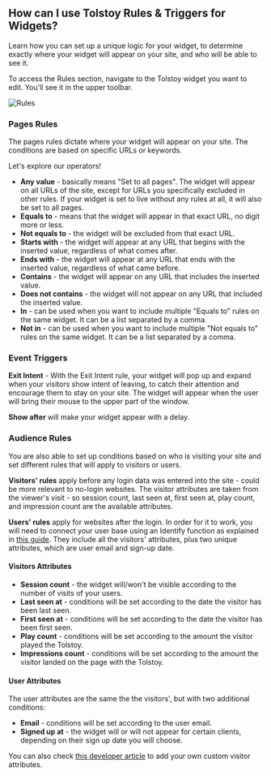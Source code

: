 ## How can I use Tolstoy Rules & Triggers for Widgets?

Learn how you can set up a unique logic for your widget, to determine exactly where your widget will appear on your site, and who will be able to see it. 

To access the Rules section, navigate to the Tolstoy widget you want to edit. You'll see it in the upper toolbar.

![Rules](https://downloads.intercomcdn.com/i/o/922331829/865745c0db852c1ffa58dc18/image.png)

### Pages Rules

The pages rules dictate where your widget will appear on your site. The conditions are based on specific URLs or keywords. 

Let's explore our operators!

- **Any value** - basically means "Set to all pages". The widget will appear on all URLs of the site, except for URLs you specifically excluded in other rules. If your widget is set to live without any rules at all, it will also be set to all pages.
- **Equals to** - means that the widget will appear in that exact URL, no digit more or less.  
- **Not equals to** - the widget will be excluded from that exact URL.
- **Starts with** - the widget will appear at any URL that begins with the inserted value, regardless of what comes after.
- **Ends with** - the widget will appear at any URL that ends with the inserted value, regardless of what came before. 
- **Contains** - the widget will appear on any URL that includes the inserted value.
- **Does not contains** - the widget will not appear on any URL that included the inserted value.
- **In** - can be used when you want to include multiple "Equals to" rules on the same widget. It can be a list separated by a comma.
- **Not in** - can be used when you want to include multiple "Not equals to" rules on the same widget. It can be a list separated by a comma.

### Event Triggers

**Exit Intent** - With the Exit Intent rule, your widget will pop up and expand when your visitors show intent of leaving, to catch their attention and encourage them to stay on your site. The widget will appear when the user will bring their mouse to the upper part of the window. 

**Show after** will make your widget appear with a delay.

### Audience Rules

You are also able to set up conditions based on who is visiting your site and set different rules that will apply to visitors or users.

**Visitors' rules** apply before any login data was entered into the site - could be more relevant to no-login websites. The visitor attributes are taken from the viewer's visit - so session count, last seen at, first seen at, play count, and impression count are the available attributes.

**Users' rules** apply for websites after the login. In order for it to work, you will need to connect your user base using an Identify function as explained in [this guide](https://tolstoy.gitbook.io/tolstoy/javascript-sdk/identify). They include all the visitors' attributes, plus two unique attributes, which are user email and sign-up date.  

#### Visitors Attributes

- **Session count** - the widget will/won't be visible according to the number of visits of your users.  
- **Last seen at** - conditions will be set according to the date the visitor has been last seen.
- **First seen at** - conditions will be set according to the date the visitor has been first seen.  
- **Play count** - conditions will be set according to the amount the visitor played the Tolstoy.
- **Impressions count** - conditions will be set according to the amount the visitor landed on the page with the Tolstoy.

#### User Attributes

The user attributes are the same the the visitors', but with two additional conditions:

- **Email** - conditions will be set according to the user email. 
- **Signed up at** - the widget will or will not appear for certain clients, depending on their sign up date you will choose.

You can also check [this developer article](https://tolstoy.gitbook.io/tolstoy/javascript-sdk/identify) to add your own custom visitor attributes.